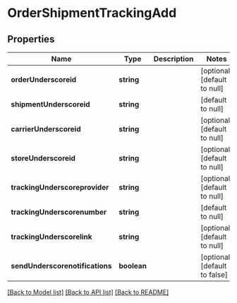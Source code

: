 # OrderShipmentTrackingAdd

## Properties
Name | Type | Description | Notes
------------ | ------------- | ------------- | -------------
**orderUnderscoreid** | **string** |  | [optional] [default to null]
**shipmentUnderscoreid** | **string** |  | [default to null]
**carrierUnderscoreid** | **string** |  | [optional] [default to null]
**storeUnderscoreid** | **string** |  | [optional] [default to null]
**trackingUnderscoreprovider** | **string** |  | [optional] [default to null]
**trackingUnderscorenumber** | **string** |  | [default to null]
**trackingUnderscorelink** | **string** |  | [optional] [default to null]
**sendUnderscorenotifications** | **boolean** |  | [optional] [default to false]

[[Back to Model list]](../README.md#documentation-for-models) [[Back to API list]](../README.md#documentation-for-api-endpoints) [[Back to README]](../README.md)


